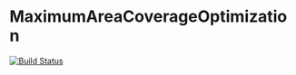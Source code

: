 # MaximumAreaCoverageOptimization

[![Build Status](https://github.com/Gabisanth/MaximumAreaCoverageOptimization.jl/actions/workflows/CI.yml/badge.svg?branch=main)](https://github.com/Gabisanth/MaximumAreaCoverageOptimization.jl/actions/workflows/CI.yml?query=branch%3Amain)
